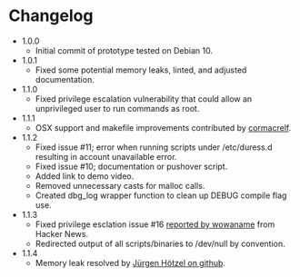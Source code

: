 # Changelog
 - 1.0.0
   - Initial commit of prototype tested on Debian 10.
 - 1.0.1
   - Fixed some potential memory leaks, linted, and adjusted documentation.
 - 1.1.0
   - Fixed privilege escalation vulnerability that could allow an unprivileged user to run commands as root.
 - 1.1.1
   - OSX support and makefile improvements contributed by [cormacrelf](https://github.com/cormacrelf).
 - 1.1.2
   - Fixed issue #11; error when running scripts under /etc/duress.d resulting in account unavailable error.
   - Fixed issue #10; documentation or pushover script.
   - Added link to demo video.
   - Removed unnecessary casts for malloc calls.
   - Created dbg_log wrapper function to clean up DEBUG compile flag use.
 - 1.1.3
   - Fixed privilege esclation issue #16 [reported by wowaname](https://news.ycombinator.com/item?id=28276200) from Hacker News.
   - Redirected output of all scripts/binaries to /dev/null by convention.
 - 1.1.4
   - Memory leak resolved by [Jürgen Hötzel on github](https://github.com/juergenhoetzel).